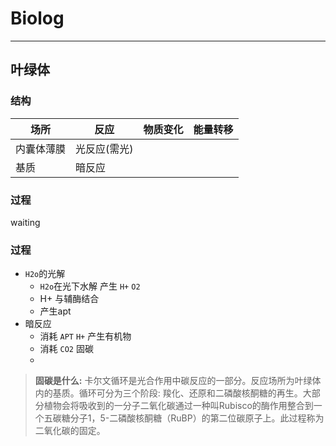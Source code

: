 # Biolog
---
## 叶绿体
 ### 结构
 
 |场所|反应|物质变化|能量转移|
 |-|-|-|-|
 |内囊体薄膜|光反应(需光)
 |基质|暗反应|



 ### 过程
 waiting
 ### 过程
 - `H2o`的光解
    - `H2o`在光下水解 产生 `H+` `O2`
    - H+ 与辅酶结合
    - 产生apt
 - 暗反应
    - 消耗 `APT` `H+` 产生有机物
    - 消耗 `CO2` 固碳
    - 
> __固碳是什么:__
> 卡尔文循环是光合作用中碳反应的一部分。反应场所为叶绿体内的基质。循环可分为三个阶段: 羧化、还原和二磷酸核酮糖的再生。大部分植物会将吸收到的一分子二氧化碳通过一种叫Rubisco的酶作用整合到一个五碳糖分子1，5-二磷酸核酮糖（RuBP）的第二位碳原子上。此过程称为二氧化碳的固定。 
 
